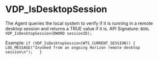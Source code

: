 # VDP_IsDesktopSession 
The Agent queries the local system to verify if it is running in a remote desktop session and returns a TRUE value if it is.
 API Signature: 
 `BOOL VDP_IsDesktopSession(DWORD sessionID);`

 Example:
 `if (VDP_IsDesktopSession(WTS_CURRENT_SESSION)) { 
     LOG_MESSAGE("Invoked from an ongoing Horizon remote desktop session\n");  
  }`
